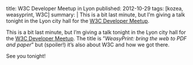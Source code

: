title: W3C Developer Meetup in Lyon
published: 2012-10-29
tags: [kozea, weasyprint, W3C]
summary: |
    This is a  bit last minute, but I’m giving a talk tonight in the Lyon
    city hall for the
    [W3C Developer Meetup](http://www.w3.org/2012/10/TPAC/meetup-Lyon.html).

This is a  bit last minute, but I’m giving a talk tonight in the Lyon
city hall for the
[W3C Developer Meetup](http://www.w3.org/2012/10/TPAC/meetup-Lyon.html).
The title is ”<em>WeasyPrint: bring the web to PDF and paper</em>” but
(spoiler!) it’s also about W3C and how we got there.

See you tonight!
